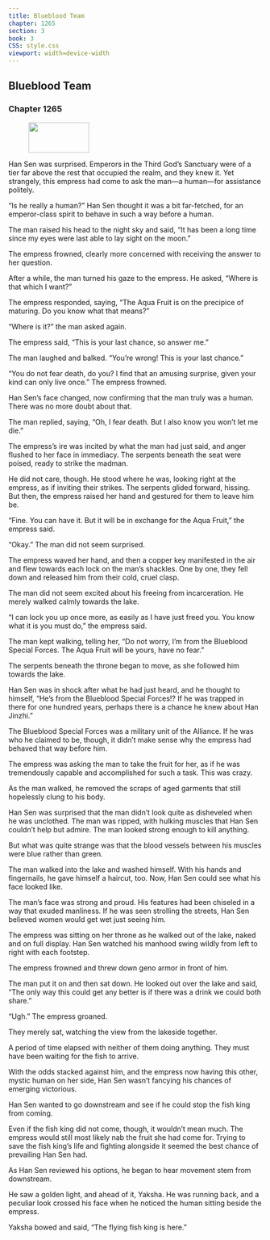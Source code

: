 ```yaml
---
title: Blueblood Team
chapter: 1265
section: 3
book: 3
CSS: style.css
viewport: width=device-width
---
```


## Blueblood Team

### Chapter 1265

<figure>
	<img src="../Images/gem.gif" alt="" id="gem" width="120" height="60" />
</figure>

Han Sen was surprised. Emperors in the Third God’s Sanctuary were of a tier far above the rest that occupied the realm, and they knew it. Yet strangely, this empress had come to ask the man—a human—for assistance politely.

“Is he really a human?” Han Sen thought it was a bit far-fetched, for an emperor-class spirit to behave in such a way before a human.

The man raised his head to the night sky and said, “It has been a long time since my eyes were last able to lay sight on the moon.”

The empress frowned, clearly more concerned with receiving the answer to her question.

After a while, the man turned his gaze to the empress. He asked, “Where is that which I want?”

The empress responded, saying, “The Aqua Fruit is on the precipice of maturing. Do you know what that means?”

“Where is it?” the man asked again.

The empress said, “This is your last chance, so answer me.”

The man laughed and balked. “You’re wrong! This is your last chance.”

“You do not fear death, do you? I find that an amusing surprise, given your kind can only live once.” The empress frowned.

Han Sen’s face changed, now confirming that the man truly was a human. There was no more doubt about that.

The man replied, saying, “Oh, I fear death. But I also know you won’t let me die.”

The empress’s ire was incited by what the man had just said, and anger flushed to her face in immediacy. The serpents beneath the seat were poised, ready to strike the madman.

He did not care, though. He stood where he was, looking right at the empress, as if inviting their strikes. The serpents glided forward, hissing. But then, the empress raised her hand and gestured for them to leave him be.

“Fine. You can have it. But it will be in exchange for the Aqua Fruit,” the empress said.

“Okay.” The man did not seem surprised.

The empress waved her hand, and then a copper key manifested in the air and flew towards each lock on the man’s shackles. One by one, they fell down and released him from their cold, cruel clasp.

The man did not seem excited about his freeing from incarceration. He merely walked calmly towards the lake.

“I can lock you up once more, as easily as I have just freed you. You know what it is you must do,” the empress said.

The man kept walking, telling her, “Do not worry, I’m from the Blueblood Special Forces. The Aqua Fruit will be yours, have no fear.”

The serpents beneath the throne began to move, as she followed him towards the lake.

Han Sen was in shock after what he had just heard, and he thought to himself, “He’s from the Blueblood Special Forces!? If he was trapped in there for one hundred years, perhaps there is a chance he knew about Han Jinzhi.”

The Blueblood Special Forces was a military unit of the Alliance. If he was who he claimed to be, though, it didn’t make sense why the empress had behaved that way before him.

The empress was asking the man to take the fruit for her, as if he was tremendously capable and accomplished for such a task. This was crazy.

As the man walked, he removed the scraps of aged garments that still hopelessly clung to his body.

Han Sen was surprised that the man didn’t look quite as disheveled when he was unclothed. The man was ripped, with hulking muscles that Han Sen couldn’t help but admire. The man looked strong enough to kill anything.

But what was quite strange was that the blood vessels between his muscles were blue rather than green.

The man walked into the lake and washed himself. With his hands and fingernails, he gave himself a haircut, too. Now, Han Sen could see what his face looked like.

The man’s face was strong and proud. His features had been chiseled in a way that exuded manliness. If he was seen strolling the streets, Han Sen believed women would get wet just seeing him.

The empress was sitting on her throne as he walked out of the lake, naked and on full display. Han Sen watched his manhood swing wildly from left to right with each footstep.

The empress frowned and threw down geno armor in front of him.

The man put it on and then sat down. He looked out over the lake and said, “The only way this could get any better is if there was a drink we could both share.”

“Ugh.” The empress groaned.

They merely sat, watching the view from the lakeside together.

A period of time elapsed with neither of them doing anything. They must have been waiting for the fish to arrive.

With the odds stacked against him, and the empress now having this other, mystic human on her side, Han Sen wasn’t fancying his chances of emerging victorious.

Han Sen wanted to go downstream and see if he could stop the fish king from coming.

Even if the fish king did not come, though, it wouldn’t mean much. The empress would still most likely nab the fruit she had come for. Trying to save the fish king’s life and fighting alongside it seemed the best chance of prevailing Han Sen had.

As Han Sen reviewed his options, he began to hear movement stem from downstream.

He saw a golden light, and ahead of it, Yaksha. He was running back, and a peculiar look crossed his face when he noticed the human sitting beside the empress.

Yaksha bowed and said, “The flying fish king is here.”